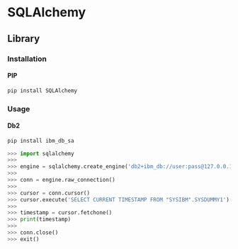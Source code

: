 # SQLAlchemy

## Library

### Installation

#### PIP

```sh
pip install SQLAlchemy
```

### Usage

#### Db2

```sh
pip install ibm_db_sa
```

```py
>>> import sqlalchemy
>>>
>>> engine = sqlalchemy.create_engine('db2+ibm_db://user:pass@127.0.0.1:50000/dev')
>>>
>>> conn = engine.raw_connection()
>>>
>>> cursor = conn.cursor()
>>> cursor.execute('SELECT CURRENT TIMESTAMP FROM "SYSIBM".SYSDUMMY1')
>>>
>>> timestamp = cursor.fetchone()
>>> print(timestamp)
>>>
>>> conn.close()
>>> exit()
```
